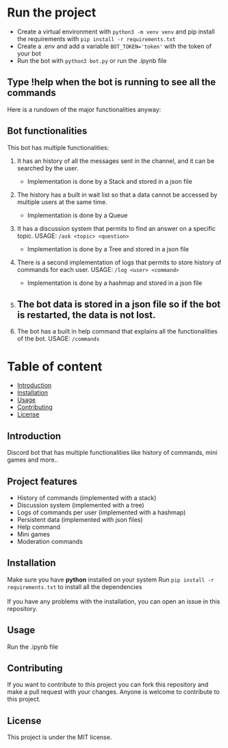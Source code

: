 # Run the project
- Create a virtual environment with `python3 -m venv venv` and pip install the requirements with `pip install -r requirements.txt`
- Create a .env and add a variable `BOT_TOKEN='token'` with the token of your bot
- Run the bot with `python3 bot.py` or run the .ipynb file

## Type !help when the bot is running to see all the commands
Here is a rundown of the major functionalities anyway:
## Bot functionalities

This bot has multiple functionalities:

1. It has an history of all the messages sent in the channel, and it can be searched by the user.
    - Implementation is done by a Stack and stored in a json file

2. The history has a built in wait list so that a data cannot be accessed by multiple users at the same time.
    - Implementation is done by a Queue

3. It has a discussion system that permits to find an answer on a specific topic. USAGE: `/ask <topic> <question>`
    - Implementation is done by a Tree and stored in a json file

4. There is a second implementation of logs that permits to store history of commands for each user. USAGE: `/log <user> <command>`
    - Implementation is done by a hashmap and stored in a json file

5. The bot data is stored in a json file so if the bot is restarted, the data is not lost.
    - 

6. The bot has a built in help command that explains all the functionalities of the bot. USAGE: `/commands`

# Table of content

- [Introduction](#introduction)
- [Installation](#installation)
- [Usage](#usage)
- [Contributing](#contributing)
- [License](#license)

## Introduction
Discord bot that has multiple functionalities like history of commands, mini games and more..

## Project features
- History of commands (implemented with a stack)
- Discussion system (implemented with a tree)
- Logs of commands per user (implemented with a hashmap)
- Persistent data (implemented with json files)
- Help command
- Mini games
- Moderation commands

## Installation
Make sure you have **python** installed on your system
Run ```pip install -r requirements.txt``` to install all the dependencies
<br><br>
If you have any problems with the installation, you can open an issue in this repository.

## Usage
Run the .ipynb file

## Contributing
If you want to contribute to this project you can fork this repository and make a pull request with your changes.
Anyone is welcome to contribute to this project.

## License
This project is under the MIT license.